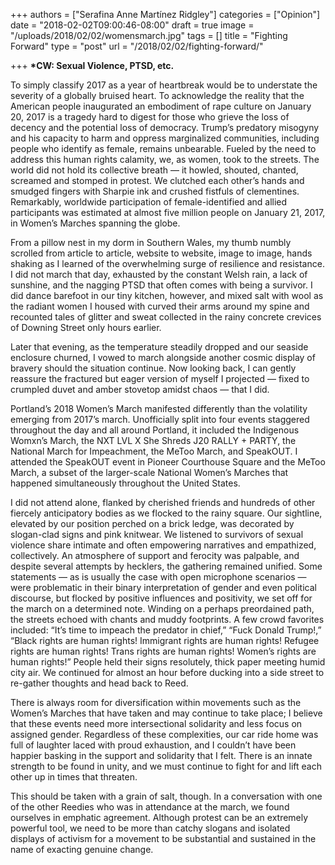 +++
authors = ["Serafina Anne Martínez Ridgley"]
categories = ["Opinion"]
date = "2018-02-02T09:00:46-08:00"
draft = true
image = "/uploads/2018/02/02/womensmarch.jpg"
tags = []
title = "Fighting Forward"
type = "post"
url = "/2018/02/02/fighting-forward/"

+++
**\*CW: Sexual Violence, PTSD, etc.** 

To simply classify 2017 as a year of heartbreak would be to understate the severity of a globally bruised heart. To acknowledge the reality that the American people inaugurated an embodiment of rape culture on January 20, 2017 is a tragedy hard to digest for those who grieve the loss of decency and the potential loss of democracy. Trump’s predatory misogyny and his capacity to harm and oppress marginalized communities, including people who identify as female, remains unbearable. Fueled by the need to address this human rights calamity, we, as women, took to the streets. The world did not hold its collective breath — it howled, shouted, chanted, screamed and stomped in protest. We clutched each other’s hands and smudged fingers with Sharpie ink and crushed fistfuls of clementines. Remarkably, worldwide participation of female-identified and allied participants was estimated at almost five million people on January 21, 2017, in Women’s Marches spanning the globe.

From a pillow nest in my dorm in Southern Wales, my thumb numbly scrolled from article to article, website to website, image to image, hands shaking as I learned of the overwhelming surge of resilience and resistance. I did not march that day, exhausted by the constant Welsh rain, a lack of sunshine, and the nagging PTSD that often comes with being a survivor. I did dance barefoot in our tiny kitchen, however, and mixed salt with wool as the radiant women I housed with curved their arms around my spine and recounted tales of glitter and sweat collected in the rainy concrete crevices of Downing Street only hours earlier.

Later that evening, as the temperature steadily dropped and our seaside enclosure churned, I vowed to march alongside another cosmic display of bravery should the situation continue. Now looking back, I can gently reassure the fractured but eager version of myself I projected — fixed to crumpled duvet and amber stovetop amidst chaos — that I did.

Portland’s 2018 Women’s March manifested differently than the volatility emerging from 2017’s march. Unofficially split into four events staggered throughout the day and all around Portland, it included the Indigenous Womxn’s March, the NXT LVL X She Shreds J20 RALLY + PARTY, the National March for Impeachment, the MeToo March, and SpeakOUT. I attended the SpeakOUT event in Pioneer Courthouse Square and the MeToo March, a subset of the larger-scale National Women’s Marches that happened simultaneously throughout the United States.

I did not attend alone, flanked by cherished friends and hundreds of other fiercely anticipatory bodies as we flocked to the rainy square. Our sightline, elevated by our position perched on a brick ledge, was decorated by slogan-clad signs and pink knitwear. We listened to survivors of sexual violence share intimate and often empowering narratives and empathized, collectively. An atmosphere of support and ferocity was palpable, and despite several attempts by hecklers, the gathering remained unified. Some statements — as is usually the case with open microphone scenarios — were problematic in their binary interpretation of gender and even political discourse, but flocked by positive influences and positivity, we set off for the march on a determined note. Winding on a perhaps preordained path, the streets echoed with chants and muddy footprints. A few crowd favorites included: “It’s time to impeach the predator in chief,” “Fuck Donald Trump!,” “Black rights are human rights! Immigrant rights are human rights! Refugee rights are human rights! Trans rights are human rights! Women’s rights are human rights!” People held their signs resolutely, thick paper meeting humid city air. We continued for almost an hour before ducking into a side street to re-gather thoughts and head back to Reed.

There is always room for diversification within movements such as the Women’s Marches that have taken and may continue to take place; I believe that these events need more intersectional solidarity and less focus on assigned gender. Regardless of these complexities, our car ride home was full of laughter laced with proud exhaustion, and I couldn’t have been happier basking in the support and solidarity that I felt. There is an innate strength to be found in unity, and we must continue to fight for and lift each other up in times that threaten.

This should be taken with a grain of salt, though. In a conversation with one of the other Reedies who was in attendance at the march, we found ourselves in emphatic agreement. Although protest can be an extremely powerful tool, we need to be more than catchy slogans and isolated displays of activism for a movement to be substantial and sustained in the name of exacting genuine change.  

 